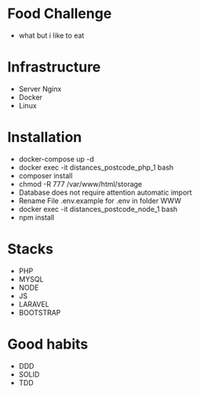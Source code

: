 # Food Challenge
 - what but i like to eat

# Infrastructure
 - Server Nginx
 - Docker
 - Linux

# Installation
 - docker-compose up -d 
 - docker exec -it distances_postcode_php_1 bash
 - composer install
 - chmod -R 777 /var/www/html/storage
 - Database does not require attention automatic import
 - Rename File .env.example for .env in folder WWW
 - docker exec -it distances_postcode_node_1 bash
 - npm install

# Stacks
 - PHP
 - MYSQL
 - NODE
 - JS
 - LARAVEL
 - BOOTSTRAP 

# Good habits
  - DDD
  - SOLID
  - TDD
  
